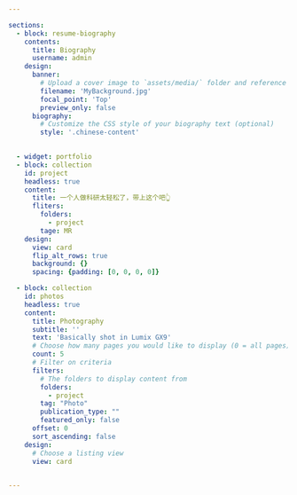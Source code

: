 ```yaml
---

sections:
  - block: resume-biography
    contents:
      title: Biography
      username: admin
    design:
      banner:
        # Upload a cover image to `assets/media/` folder and reference its filename here (optional)
        filename: 'MyBackground.jpg'
        focal_point: 'Top'
        preview_only: false  
      biography:
        # Customize the CSS style of your biography text (optional)
        style: '.chinese-content'

    
  - widget: portfolio
  - block: collection
    id: project
    headless: true
    content:
      title: 一个人做科研太轻松了，带上这个吧👆
      fliters:
        folders:
          - project
        tage: MR
    design:
      view: card
      flip_alt_rows: true
      background: {}
      spacing: {padding: [0, 0, 0, 0]} 

  - block: collection
    id: photos
    headless: true
    content:
      title: Photography
      subtitle: ''
      text: 'Basically shot in Lumix GX9'
      # Choose how many pages you would like to display (0 = all pages)
      count: 5
      # Filter on criteria
      filters:
        # The folders to display content from
        folders:
          - project
        tag: "Photo"
        publication_type: ""
        featured_only: false
      offset: 0
      sort_ascending: false
    design:
      # Choose a listing view
      view: card

  
---
```

